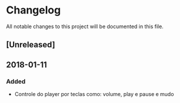 # Changelog
All notable changes to this project will be documented in this file.

## [Unreleased]

## 2018-01-11
### Added 
- Controle do player por teclas como: volume, play e pause e mudo